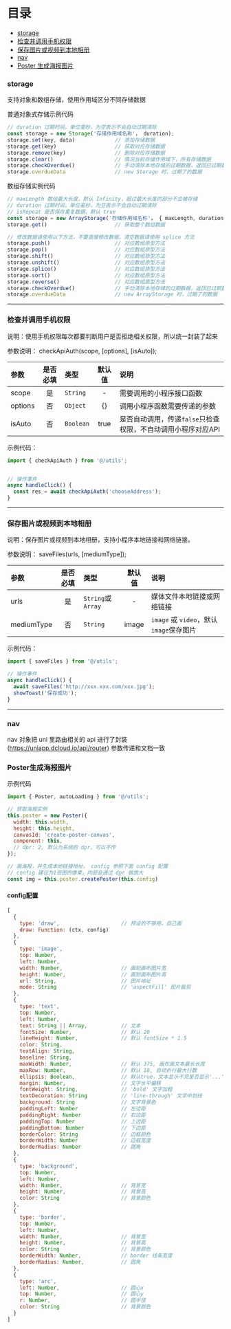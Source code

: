 # 目录
 - [storage](#storage)
 - [检查并调用手机权限](#检查并调用手机权限)
 - [保存图片或视频到本地相册](#保存图片或视频到本地相册)
 - [nav](#nav)
 - [Poster 生成海报图片](#poster生成海报图片)

### storage
支持对象和数组存储，使用作用域区分不同存储数据

普通对象式存储示例代码
``` javascript
// duration 过期时间，单位毫秒，为空表示不会自动过期清除
const storage = new Storage('存储作用域名称'， duration);
storage.set(key, data)             // 添加存储数据
storage.get(key)                   // 获取对应存储数据
storage.remove(key)                // 删除对应存储数据
storage.clear()                    // 情况当前存储作用域下，所有存储数据
storage.checkOverdue()             // 手动清除本地存储的过期数据，返回已过期数据
storage.overdueData                // new Storage 时，过期了的数据
```

数组存储实例代码
``` javascript
// maxLength 数组最大长度，默认 Infinity，超过最大长度的部分不会被存储
// duration 过期时间，单位毫秒，为空表示不会自动过期清除
// isRepeat 是否保存重复数据，默认 true
const storage = new ArrayStorage('存储作用域名称'， { maxLength, duration, isRepeat });
storage.get()                      // 获取整个数组数据

// 修改数据请使用以下方法，不要直接修改数据，清空数据请使用 splice 方法
storage.push()                     // 对应数组原型方法
storage.pop()                      // 对应数组原型方法
storage.shift()                    // 对应数组原型方法
storage.unshift()                  // 对应数组原型方法
storage.splice()                   // 对应数组原型方法
storage.sort()                     // 对应数组原型方法
storage.reverse()                  // 对应数组原型方法
storage.checkOverdue()             // 手动清除本地存储的过期数据，返回已过期数据
storage.overdueData                // new ArrayStorage 时，过期了的数据
```

---

### 检查并调用手机权限
说明：使用手机权限每次都要判断用户是否拒绝相关权限，所以统一封装了起来

参数说明：
checkApiAuth(scope, [options], [isAuto]);

| 参数    | 是否必填 | 类型      | 默认值 | 说明                                                         |
| :------ | :------: | :-------- | :----: | :----------------------------------------------------------- |
| scope   |    是    | `String`  |   -    | 需要调用的小程序接口函数                                     |
| options |    否    | `Object`  |   {}   | 调用小程序函数需要传递的参数                                 |
| isAuto  |    否    | `Boolean` |  true  | 是否自动调用，传递`false`只检查权限，不自动调用小程序对应API |

示例代码：
```js
import { checkApiAuth } from '@/utils';


// 操作事件
async handleClick() {
  const res = await checkApiAuth('chooseAddress');
}
```

---

### 保存图片或视频到本地相册
说明：保存图片或视频到本地相册，支持小程序本地链接和网络链接。

参数说明：
saveFiles(urls, [mediumType]);

| 参数        | 是否必填 | 类型             | 默认值 | 说明                                    |
| :---------- | :------: | :--------------- | :----: | :-------------------------------------- |
| urls        |    是    | `String`或`Array` |   -    | 媒体文件本地链接或网络链接              |
| mediumType |    否    | `String`         | image  | `image` 或 `video`，默认`image`保存图片 |

示例代码：
```js
import { saveFiles } from '@/utils';

// 操作事件
async handleClick() {
  await saveFiles('http://xxx.xxx.com/xxx.jpg');
  showToast('保存成功');
}
```

---

### nav
nav 对象把 uni 里路由相关的 api 进行了封装(https://uniapp.dcloud.io/api/router)
参数传递和文档一致

### Poster生成海报图片

示例代码
```js
import { Poster, autoLoading } from '@/utils';

// 获取海报实例
this.poster = new Poster({
  width: this.width,
  height: this.height,
  canvasId: 'create-poster-canvas',
  component: this,
  // dpr: 2, 默认为系统的 dpr，可以不传
});

// 画海报，并生成本地链接地址， config 参照下面 config 配置
// config 建议为1倍图的像素，内部会通过 dpr 做放大
const img = this.poster.createPoster(this.config)
```

#### config配置
```javascript
[
  {
    type: 'draw',                    // 预设的不够用，自己画
    draw: Function: (ctx, config)
  },
  {
    type: 'image',
    top: Number,
    left: Number,
    width: Number,                   // 画到画布图片宽
    height: Number,                  // 画到画布图片高
    url: String,                     // 图片地址
    mode: String                     // 'aspectFill' 图片裁剪
  },
  {
    type: 'text',
    top: Number,
    left: Number,
    text: String || Array,           // 文本
    fontSize: Number,                // 默认 20
    lineHeight: Number,              // 默认 fontSize * 1.5
    color: String,
    textAlign: String,
    baseline: String,
    maxWidth: Number,                // 默认 375, 画布画文本最长长度
    maxRow: Number,                  // 默认 10, 自动折行最大行数
    ellipsis: Boolean,               // 默认true，文本显示不完是否显示'...'
    margin: Number,                  // 文字水平偏移
    fontWeight: String,              // 'bold' 文字加粗
    textDecoration: String           // 'line-through' 文字中划线
    background: String               // 文字背景色
    paddingLeft: Number              // 左边距
    paddingRight: Number             // 右边距
    paddingTop: Number               // 上边距
    paddingBottom: Number            // 下边距
    borderColor: String              // 边框颜色
    borderWidth: Number              // 边框宽度
    borderRadius: Number             // 圆角
  },
  {
    type: 'background',
    top: Number,
    left: Number,
    width: Number,                   // 背景宽
    height: Number,                  // 背景高
    color: String                    // 背景颜色
  },
  {
    type: 'border',
    top: Number,
    left: Number,
    width: Number,                   // 背景宽
    height: Number,                  // 背景高
    color: String                    // 背景颜色
    borderWidth: Number,             // border 线条宽度
    borderRadius: Number,            // 圆角
  },
  {
    type: 'arc',
    left: Number,                    // 圆心x
    top: Number,                     // 圆心y
    r: Number,                       // 圆半径
    color: String                    // 背景颜色
  }
]
```
